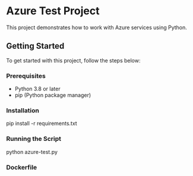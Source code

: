 # Azure Test Project

This project demonstrates how to work with Azure services using Python.

## Getting Started

To get started with this project, follow the steps below:

### Prerequisites

- Python 3.8 or later
- pip (Python package manager)

### Installation

pip install -r requirements.txt

### Running the Script

python azure-test.py

### Dockerfile
